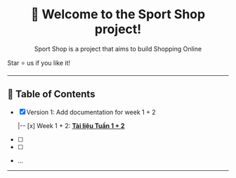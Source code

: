 <div align="center">
    <h1>🚀 Welcome to the <strong>Sport Shop</strong> project!</h1>
    <p>Sport Shop is a project that aims to build Shopping Online </p>

</div>

Star ⭐ us if you like it!

---

## 📝 Table of Contents
- [x] Version 1: Add documentation for week 1 + 2

    |-- [x] Week 1 + 2: <a href="https://m7xr-my.sharepoint.com/:w:/g/personal/azusavps_m7xr_onmicrosoft_com/EfB0BDUt6-ZLjn-qYLw3LnwBOsgurOHI_P9bqyF4oUEXYA?e=K5SIzV"><strong>Tài liệu Tuần 1 + 2</strong></a>
- [ ]
- [ ] 
- ...

---

